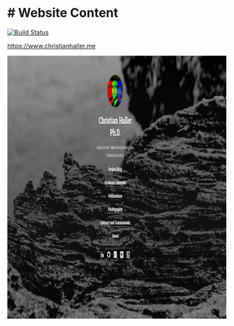 # # Website Content

[![Build Status](https://travis-ci.com/ChristianHallerX/ChristianHallerX.github.io.svg?branch=master?label=Travis+CI+Build)](https://travis-ci.com/ChristianHallerX/ChristianHallerX.github.io)

https://www.christianhaller.me


<img src="/assets/img/Website_Preview.png" alt="Website screen shot" style="width:500px;height:600px;"> 

